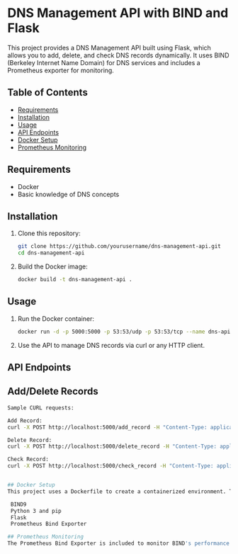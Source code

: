 # DNS Management API with BIND and Flask

This project provides a DNS Management API built using Flask, which allows you to add, delete, and check DNS records dynamically. It uses BIND (Berkeley Internet Name Domain) for DNS services and includes a Prometheus exporter for monitoring.

## Table of Contents

- [Requirements](#requirements)
- [Installation](#installation)
- [Usage](#usage)
- [API Endpoints](#api-endpoints)
- [Docker Setup](#docker-setup)
- [Prometheus Monitoring](#prometheus-monitoring)

## Requirements

- Docker
- Basic knowledge of DNS concepts

## Installation

1. Clone this repository:
   ```bash
   git clone https://github.com/yourusername/dns-management-api.git
   cd dns-management-api

2. Build the Docker image:
   ```bash
   docker build -t dns-management-api .

## Usage

1. Run the Docker container:
   ```bash
   docker run -d -p 5000:5000 -p 53:53/udp -p 53:53/tcp --name dns-api dns-management-api
2. Use the API to manage DNS records via curl or any HTTP client.

## API Endpoints
## Add/Delete  Records
   ```bash
   Sample CURL requests:

Add Record:
curl -X POST http://localhost:5000/add_record -H "Content-Type: application/json" -d '{"domain": "test.com", "type": "A", "name": "test", "value": "192.168.1.10"}'

Delete Record:
curl -X POST http://localhost:5000/delete_record -H "Content-Type: application/json" -d '{"domain": "test.com", "name": "test"}'

Check Record:
curl -X POST http://localhost:5000/check_record -H "Content-Type: application/json" -d '{"domain": "test.com"}'


## Docker Setup
This project uses a Dockerfile to create a containerized environment. The base image is Ubuntu 24.04 LTS, and the following components are installed:

    BIND9
    Python 3 and pip
    Flask
    Prometheus Bind Exporter

## Prometheus Monitoring
The Prometheus Bind Exporter is included to monitor BIND's performance metrics, running on port 9119. Configure your Prometheus instance to scrape these metrics.
